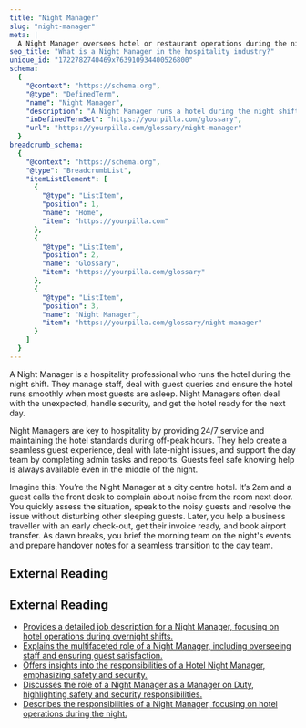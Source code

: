 ```yaml
---
title: "Night Manager"
slug: "night-manager"
meta: |
  A Night Manager oversees hotel or restaurant operations during the night shift, ensuring smooth functioning, guest satisfaction, and handling emergencies efficiently.
seo_title: "What is a Night Manager in the hospitality industry?"
unique_id: "1722782740469x763910934400526800"
schema:
  {
    "@context": "https://schema.org",
    "@type": "DefinedTerm",
    "name": "Night Manager",
    "description": "A Night Manager runs a hotel during the night shift by managing staff, addressing guest queries, and ensuring smooth operations.",
    "inDefinedTermSet": "https://yourpilla.com/glossary",
    "url": "https://yourpilla.com/glossary/night-manager"
  }
breadcrumb_schema:
  {
    "@context": "https://schema.org",
    "@type": "BreadcrumbList",
    "itemListElement": [
      {
        "@type": "ListItem",
        "position": 1,
        "name": "Home",
        "item": "https://yourpilla.com"
      },
      {
        "@type": "ListItem",
        "position": 2,
        "name": "Glossary",
        "item": "https://yourpilla.com/glossary"
      },
      {
        "@type": "ListItem",
        "position": 3,
        "name": "Night Manager",
        "item": "https://yourpilla.com/glossary/night-manager"
      }
    ]
  }
---
```


A Night Manager is a hospitality professional who runs the hotel during the night shift. They manage staff, deal with guest queries and ensure the hotel runs smoothly when most guests are asleep. Night Managers often deal with the unexpected, handle security, and get the hotel ready for the next day.

Night Managers are key to hospitality by providing 24/7 service and maintaining the hotel standards during off-peak hours. They help create a seamless guest experience, deal with late-night issues, and support the day team by completing admin tasks and reports. Guests feel safe knowing help is always available even in the middle of the night.

Imagine this: You’re the Night Manager at a city centre hotel. It’s 2am and a guest calls the front desk to complain about noise from the room next door. You quickly assess the situation, speak to the noisy guests and resolve the issue without disturbing other sleeping guests. Later, you help a business traveller with an early check-out, get their invoice ready, and book airport transfer. As dawn breaks, you brief the morning team on the night's events and prepare handover notes for a seamless transition to the day team.

## External Reading



## External Reading

*   [Provides a detailed job description for a Night Manager, focusing on hotel operations during overnight shifts.](https://sirvo.com/job-description-templates/night-manager-job-description/)
*   [Explains the multifaceted role of a Night Manager, including overseeing staff and ensuring guest satisfaction.](https://careers.adventuretravel.biz/career/night-manager)
*   [Offers insights into the responsibilities of a Hotel Night Manager, emphasizing safety and security.](https://setupmyhotel.com/job-description-for-hotels/front-office-job-description/night-manager-job-description/)
*   [Discusses the role of a Night Manager as a Manager on Duty, highlighting safety and security responsibilities.](https://www.linkedin.com/pulse/job-role-night-manager-duty-mod-sanjeewa-perera-031bc)
*   [Describes the responsibilities of a Night Manager, focusing on hotel operations during the night.](https://www.zippia.com/night-manager-jobs/what-does-a-night-manager-do/)